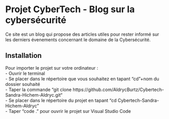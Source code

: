 # Projet CyberTech - Blog sur la cybersécurité
Ce site est un blog qui propose des articles utiles pour rester informé sur les derniers évenements concernant le domaine de la Cybersécurité.
<h2>Installation</h2>
Pour importer le projet sur votre ordinateur : 
<br>- Ouvrir le terminal
<br>- Se placer dans le répertoire que vous souhaitez en tapant “cd”+nom du dossier souhaité
<br>- Taper la commande “git clone https://github.com/AldrycBurtz/Cybertech-Sandra-Hichem-Aldryc.git“
<br>- Se placer dans le répertoire du projet en tapant “cd Cybertech-Sandra-Hichem-Aldryc”
<br>- Taper “code .” pour ouvrir le projet sur Visual Studio Code
